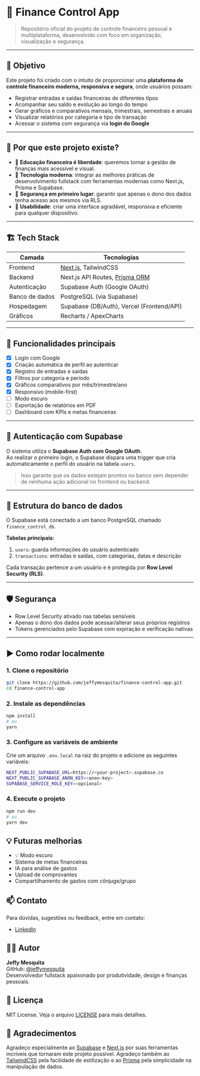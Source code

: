 # 💸 Finance Control App

> Repositório oficial do projeto de controle financeiro pessoal e multiplataforma, desenvolvido com foco em organização, visualização e segurança.

---

## 📌 Objetivo

Este projeto foi criado com o intuito de proporcionar uma **plataforma de controle financeiro moderna, responsiva e segura**, onde usuários possam:

- Registrar entradas e saídas financeiras de diferentes tipos
- Acompanhar seu saldo e evolução ao longo do tempo
- Gerar gráficos e comparativos mensais, trimestrais, semestrais e anuais
- Visualizar relatórios por categoria e tipo de transação
- Acessar o sistema com segurança via **login do Google**

---

## 🧠 Por que este projeto existe?

- 🌟 **Educação financeira é liberdade**: queremos tornar a gestão de finanças mais acessível e visual.
- 🧱 **Tecnologia moderna**: integrar as melhores práticas de desenvolvimento fullstack com ferramentas modernas como Next.js, Prisma e Supabase.
- 🔐 **Segurança em primeiro lugar**: garantir que apenas o dono dos dados tenha acesso aos mesmos via RLS.
- 🎯 **Usabilidade**: criar uma interface agradável, responsiva e eficiente para qualquer dispositivo.

---

## 🏗️ Tech Stack

| Camada         | Tecnologias                                              |
| -------------- | -------------------------------------------------------- |
| Frontend       | [Next.js](https://nextjs.org/), TailwindCSS              |
| Backend        | Next.js API Routes, [Prisma ORM](https://www.prisma.io/) |
| Autenticação   | Supabase Auth (Google OAuth)                             |
| Banco de dados | PostgreSQL (via Supabase)                                |
| Hospedagem     | Supabase (DB/Auth), Vercel (Frontend/API)                |
| Gráficos       | Recharts / ApexCharts                                    |

---

## 🧰 Funcionalidades principais

- [x] Login com Google
- [x] Criação automática de perfil ao autenticar
- [x] Registro de entradas e saídas
- [x] Filtros por categoria e período
- [x] Gráficos comparativos por mês/trimestre/ano
- [x] Responsivo (mobile-first)
- [ ] Modo escuro
- [ ] Exportação de relatórios em PDF
- [ ] Dashboard com KPIs e metas financeiras

---

## 🔐 Autenticação com Supabase

O sistema utiliza o **Supabase Auth com Google OAuth**.  
Ao realizar o primeiro login, o Supabase dispara uma trigger que cria automaticamente o perfil do usuário na tabela `users`.

> Isso garante que os dados estejam prontos no banco sem depender de nenhuma ação adicional no frontend ou backend.

---

## 🧾 Estrutura do banco de dados

O Supabase está conectado a um banco PostgreSQL chamado `finance_control_db`.

**Tabelas principais:**

1. `users`: guarda informações do usuário autenticado
2. `transactions`: entradas e saídas, com categorias, datas e descrição

Cada transação pertence a um usuário e é protegida por **Row Level Security (RLS)**.

---

## 🛡️ Segurança

- Row Level Security ativado nas tabelas sensíveis
- Apenas o dono dos dados pode acessar/alterar seus próprios registros
- Tokens gerenciados pelo Supabase com expiração e verificação nativas

---

## ▶️ Como rodar localmente

### 1. Clone o repositório

```bash
git clone https://github.com/jeffymesquita/finance-control-app.git
cd finance-control-app
```

### 2. Instale as dependências

```bash
npm install
# ou
yarn
```

### 3. Configure as variáveis de ambiente

Crie um arquivo `.env.local` na raiz do projeto e adicione as seguintes variáveis:

```bash
NEXT_PUBLIC_SUPABASE_URL=https://<your-project>.supabase.co
NEXT_PUBLIC_SUPABASE_ANON_KEY=<anon-key>
SUPABASE_SERVICE_ROLE_KEY=<opcional>
```

### 4. Execute o projeto

```bash
npm run dev
# ou
yarn dev
```

## 💡 Futuras melhorias

- 💡 Modo escuro
- Sistema de metas financeiras
- IA para análise de gastos
- Upload de comprovantes
- Compartilhamento de gastos com cônjuge/grupo

## 📫 Contato

Para dúvidas, sugestões ou feedback, entre em contato:

- [LinkedIn](https://www.linkedin.com/in/jeffymesquita/)

## 👨‍💻 Autor

**Jeffy Mesquita**  
GitHub: [@jeffymesquita](https://github.com/jeffymesquita)  
Desenvolvedor fullstack apaixonado por produtividade, design e finanças pessoais.

## 🪪 Licença

MIT License. Veja o arquivo [LICENSE](LICENSE) para mais detalhes.

## 📜 Agradecimentos

Agradeço especialmente ao [Supabase](https://supabase.io/) e [Next.js](https://nextjs.org/) por suas ferramentas incríveis que tornaram este projeto possível.
Agradeço também ao [TailwindCSS](https://tailwindcss.com/) pela facilidade de estilização e ao [Prisma](https://www.prisma.io/) pela simplicidade na manipulação de dados.

